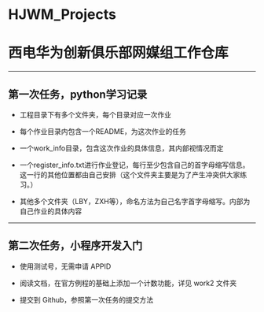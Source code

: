 # HJWM_Projects
# 西电华为创新俱乐部网媒组工作仓库
--------------------
## 第一次任务，python学习记录

* 工程目录下有多个文件夹，每个目录对应一次作业

* 每个作业目录内包含一个README，为这次作业的任务
* 一个work_info目录，包含这次作业的具体信息，其内部视情况而定

* 一个register_info.txt进行作业登记，每行至少包含自己的首字母缩写信息。这一行的其他位置都由自己安排（这个文件夹主要是为了产生冲突供大家练习。）

* 其他多个文件夹（LBY，ZXH等），命名方法为自己名字首字母缩写。内部为自己作业的具体内容

--------------------

## 第二次任务，小程序开发入门

* 使用测试号，无需申请 APPID

* 阅读文档，在官方例程的基础上添加一个计数功能，详见 work2 文件夹

* 提交到 Github，参照第一次任务的提交方法
